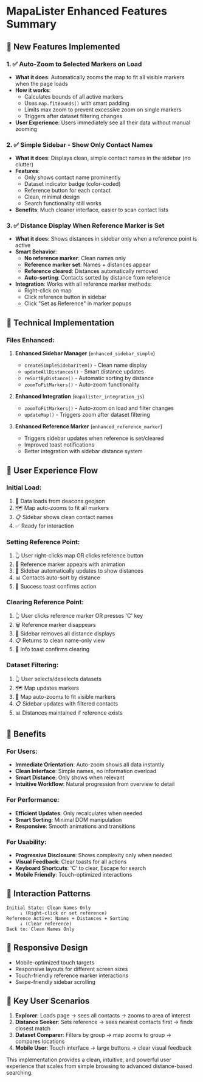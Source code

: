 # MapaLister Enhanced Features Summary

## 🎯 New Features Implemented

### 1. ✅ **Auto-Zoom to Selected Markers on Load**
- **What it does**: Automatically zooms the map to fit all visible markers when the page loads
- **How it works**: 
  - Calculates bounds of all active markers
  - Uses `map.fitBounds()` with smart padding
  - Limits max zoom to prevent excessive zoom on single markers
  - Triggers after dataset filtering changes
- **User Experience**: Users immediately see all their data without manual zooming

### 2. ✅ **Simple Sidebar - Show Only Contact Names**
- **What it does**: Displays clean, simple contact names in the sidebar (no clutter)
- **Features**:
  - Only shows contact name prominently
  - Dataset indicator badge (color-coded)
  - Reference button for each contact
  - Clean, minimal design
  - Search functionality still works
- **Benefits**: Much cleaner interface, easier to scan contact lists

### 3. ✅ **Distance Display When Reference Marker is Set**
- **What it does**: Shows distances in sidebar only when a reference point is active
- **Smart Behavior**:
  - **No reference marker**: Clean names only
  - **Reference marker set**: Names + distances appear
  - **Reference cleared**: Distances automatically removed
  - **Auto-sorting**: Contacts sorted by distance from reference
- **Integration**: Works with all reference marker methods:
  - Right-click on map
  - Click reference button in sidebar
  - Click "Set as Reference" in marker popups

## 🔧 **Technical Implementation**

### Files Enhanced:

1. **Enhanced Sidebar Manager** (`enhanced_sidebar_simple`)
   - `createSimpleSidebarItem()` - Clean name display
   - `updateAllDistances()` - Smart distance updates
   - `reSortByDistance()` - Automatic sorting by distance
   - `zoomToFitMarkers()` - Auto-zoom functionality

2. **Enhanced Integration** (`mapalister_integration_js`)
   - `zoomToFitMarkers()` - Auto-zoom on load and filter changes
   - `updateMap()` - Triggers zoom after dataset filtering

3. **Enhanced Reference Marker** (`enhanced_reference_marker`)
   - Triggers sidebar updates when reference is set/cleared
   - Improved toast notifications
   - Better integration with sidebar distance system

## 🎨 **User Experience Flow**

### Initial Load:
1. 📂 Data loads from deacons.geojson
2. 🗺️ Map auto-zooms to fit all markers
3. 📋 Sidebar shows clean contact names
4. ✅ Ready for interaction

### Setting Reference Point:
1. 👆 User right-clicks map OR clicks reference button
2. 📍 Reference marker appears with animation
3. 🔄 Sidebar automatically updates to show distances
4. 📊 Contacts auto-sort by distance
5. 💬 Success toast confirms action

### Clearing Reference Point:
1. 👆 User clicks reference marker OR presses 'C' key
2. 🗑️ Reference marker disappears
3. 🔄 Sidebar removes all distance displays
4. 📋 Returns to clean name-only view
5. 💬 Info toast confirms clearing

### Dataset Filtering:
1. 👆 User selects/deselects datasets
2. 🗺️ Map updates markers
3. 📏 Map auto-zooms to fit visible markers
4. 📋 Sidebar updates with filtered contacts
5. 📊 Distances maintained if reference exists

## 🚀 **Benefits**

### For Users:
- **Immediate Orientation**: Auto-zoom shows all data instantly
- **Clean Interface**: Simple names, no information overload
- **Smart Distance**: Only shows when relevant
- **Intuitive Workflow**: Natural progression from overview to detail

### For Performance:
- **Efficient Updates**: Only recalculates when needed
- **Smart Sorting**: Minimal DOM manipulation
- **Responsive**: Smooth animations and transitions

### For Usability:
- **Progressive Disclosure**: Shows complexity only when needed
- **Visual Feedback**: Clear toasts for all actions
- **Keyboard Shortcuts**: 'C' to clear, Escape for search
- **Mobile Friendly**: Touch-optimized interactions

## 🔄 **Interaction Patterns**

```
Initial State: Clean Names Only
     ↓ (Right-click or set reference)
Reference Active: Names + Distances + Sorting
     ↓ (Clear reference)
Back to: Clean Names Only
```

## 📱 **Responsive Design**

- Mobile-optimized touch targets
- Responsive layouts for different screen sizes
- Touch-friendly reference marker interactions
- Swipe-friendly sidebar scrolling

## 🎯 **Key User Scenarios**

1. **Explorer**: Loads page → sees all contacts → zooms to area of interest
2. **Distance Seeker**: Sets reference → sees nearest contacts first → finds closest match
3. **Dataset Comparer**: Filters by group → map zooms to group → compares locations
4. **Mobile User**: Touch interface → large buttons → clear visual feedback

This implementation provides a clean, intuitive, and powerful user experience that scales from simple browsing to advanced distance-based searching.